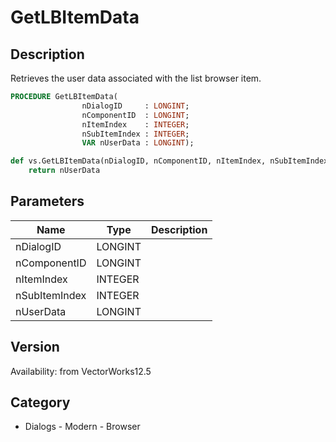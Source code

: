 # GetLBItemData

## Description
Retrieves the user data associated with the list browser item.

```pascal
PROCEDURE GetLBItemData(
				nDialogID     : LONGINT;
				nComponentID  : LONGINT;
				nItemIndex    : INTEGER;
				nSubItemIndex : INTEGER;
				VAR nUserData : LONGINT);
```

```python
def vs.GetLBItemData(nDialogID, nComponentID, nItemIndex, nSubItemIndex):
    return nUserData
```

## Parameters
|Name|Type|Description|
|---|---|---|
|nDialogID|LONGINT|   |
|nComponentID|LONGINT|   |
|nItemIndex|INTEGER|   |
|nSubItemIndex|INTEGER|   |
|nUserData|LONGINT|   |

## Version
Availability: from VectorWorks12.5

## Category
* Dialogs - Modern - Browser

